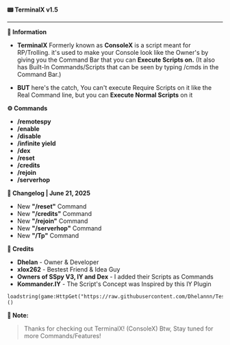 **📟 TerminalX v1.5**

---

**📜 Information**
- **TerminalX** Formerly known as **ConsoleX** is a script meant for RP/Trolling. it's used to make your Console look like the Owner's by  giving you the Command Bar that you can **Execute Scripts on.** (It also has Built-In Commands/Scripts that can be seen by typing /cmds in the Command Bar.) 

- **BUT** here's the catch, You can't execute Require Scripts on it like the Real Command line, but you can **Execute Normal Scripts** on it

**⚙️ Commands**

- **/remotespy**
- **/enable**
- **/disable**
- **/infinite yield**
- **/dex**
- **/reset**
- **/credits**
- **/rejoin**
- **/serverhop**

**💾 Changelog | June 21, 2025**

- New **"/reset"** Command
- New **"/credits"** Command
- New **"/rejoin"** Command
- New **"/serverhop"** Command
- New **"/Tp"** Command

**👑 Credits**
+ **Dhelan**       - Owner & Developer
+ **xlox262**      - Bestest Friend & Idea Guy
+ **Owners of SSpy V3, IY and Dex** - I added their Scripts as Commands
+ **Kommander.IY** - The Script's Concept was Inspired by this IY Plugin
```
loadstring(game:HttpGet("https://raw.githubusercontent.com/Dhelannn/Test/refs/heads/main/TerminalX"))()
```

**📝 Note:**
> Thanks for checking out TerminalX! (ConsoleX)
> Btw, Stay tuned for more Commands/Features!
